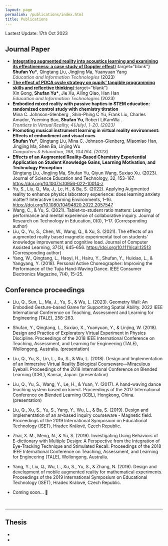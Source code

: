 ```yaml
---
layout: page
permalink: /publications/index.html
title: Publications
---
```


Lastest Update: 17th Oct 2023&nbsp;  

## Journal Paper

- [**Integrating augmented reality into acoustics learning and examining its effectiveness: a case study of Doppler effect**](https://www.researchgate.net/publication/372857748_Integrating_augmented_reality_into_acoustics_learning_and_examining_its_effectiveness_a_case_study_of_Doppler_effect?_sg%5B0%5D=AsQXk_A29IDT_3WR2BdTsSBwuxTzt_vL_Sbitn4btFrL_LpFP2VYdF2wAGSDfHPPWGckUfRDEDndFW_-GQlmrozm8swZuPt059iU-ch9.-GL8DBYdqdupaPJIO_lX77ZhQXZWtfYW1LM0XcQSNe8y9KX4BY9R4CkXaeqCd0JI02G4f3dFSfKfxHPnxiSayw&_tp=eyJjb250ZXh0Ijp7ImZpcnN0UGFnZSI6Il9kaXJlY3QiLCJwYWdlIjoicHJvZmlsZSIsInByZXZpb3VzUGFnZSI6InByb2ZpbGUiLCJwb3NpdGlvbiI6InBhZ2VDb250ZW50In19){:target="blank"} <br>**Shufan Yu\***, Qingtang Liu, Jingjing Ma, Yuanyuan Yang  <br>***<font color="grey">Education and Information Technologies</font>*** (2023)<br>
- [**The effect of PDCA cycle strategy on pupils’ tangible programming skills and reflective thinking**](https://www.researchgate.net/publication/372887763_The_effect_of_PDCA_cycle_strategy_on_pupils'_tangible_programming_skills_and_reflective_thinking?_tp=eyJjb250ZXh0Ijp7ImZpcnN0UGFnZSI6Il9kaXJlY3QiLCJwYWdlIjoicHJvZmlsZSIsInByZXZpb3VzUGFnZSI6Il9kaXJlY3QiLCJwb3NpdGlvbiI6InBhZ2VDb250ZW50In19){:target="blank"}<br>Xin Gong, **Shufan Yu\***, Jie Xu, Ailing Qiao, Han Han <br>***<font color="grey">Education and Information Technologies</font>*** (2023) &nbsp;
- **Embodied mixed reality with passive haptics in STEM education: randomized control study with chemistry titration**<br>Mina C. Johnson-Glenberg , Shin-Phing C Yu, Frank Liu, Charles Amador, Yueming Bao, **Shufan Yu**, Robert LiKamWa . <br> ***<font color="grey">Frontiers in Virtual Reality, 4(July), 1–20. (2023)</font>***  <br>
- **Promoting musical instrument learning in virtual reality environment: Effects of embodiment and visual cues**<BR>**Shufan Yu\***, Qingtang Liu, Mina C. Johnson-Glenberg, Miaomiao Han, Jingjing Ma, Shen Ba, Linjing Wu<br> ***<font color="grey">Computers & Education, 198, 104764. (2023)</font>***  <br>
- **Effects of an Augmented Reality-Based Chemistry Experiential Application on Student Knowledge Gains, Learning Motivation, and Technology Perception**<br>Qingtang Liu, Jingjing Ma, Shufan Yu, Qiyun Wang, Suxiao Xu. (2023).  <br>Journal of Science Education and Technology, 32, 153–167. <br>https://doi.org/10.1007/s10956-022-10014-z
- Yu, S., Liu, Q., Ma, J., Le, H., & Ba, S. (2022). Applying Augmented reality to enhance physics laboratory experience: does learning anxiety matter? Interactive Learning Environments, 1–16. https://doi.org/10.1080/10494820.2022.2057547
- Wang, C., & Yu, S. (2021). Tablet-to-student ratio matters: Learning performance and mental experience of collaborative inquiry. Journal of Research on Technology in Education, 0(0), 1–17. (Corresponding author)
- Liu, Q., Yu, S., Chen, W., Wang, Q., & Xu, S. (2021). The effects of an augmented reality based magnetic experimental tool on students’ knowledge improvement and cognitive load. Journal of Computer Assisted Learning, 37(3), 645–656. https://doi.org/10.1111/jcal.12513 (Corresponding author)
- Yang, W., Qingtang, L., Haoyi, H., Hairu, Y., Shufan, Y., Huixiao, L., & Yangyang, Y. (2018). Personal Active Choreographer: Improving the Performance of the Tujia Hand-Waving Dance. IEEE Consumer Electronics Magazine, 7(4), 15–25.
  <br>

## Conference proceedings

- Liu, Q., Sun, L., Ma, J., Yu, S., & Wu, L. (2023). Geometry Wall: An Embodied Gesture-based Game for Supporting Spatial Ability. 2022 IEEE International Conference on Teaching, Assessment and Learning for Engineering (TALE), 258–263. 

- Shufan, Y., Qingtang, L., Suxiao, X., Yuanyuan, Y., & Linjing, W. (2018). Design and Practice of Exploratory Virtual Experiment in Physics Discipline. Proceedings of the 2018 IEEE International Conference on Teaching, Assessment, and Learning for Engineering (TALE), Wollongong, Australia. (presentation)

- Liu, Q., Yu, S., Lin, L., Xu, S., & Wu, L. (2018). Design and Implementation of an Immersive Virtual Reality Biological Courseware—Miraculous Eyeball. Proceedings of the 2018 International Conference on Blended Learning (ICBL), Kansai, Japan. (presentation)

- Liu, Q., Yu, S., Wang, Y., Le, H., & Yuan, Y. (2017). A hand-waving dance teaching system based on kinect. Proceedings of the 2017 International Conference on Blended Learning (ICBL), Hongkong, China. (presentation)

- Liu, Q., Xu, S., Yu, S., Yang, Y., Wu, L., & Ba, S. (2019). Design and implementation of an ar-based inquiry courseware - Magnetic field. Proceedings of the 2019 International Symposium on Educational Technology (ISET), Hradec Králové, Czech Republic. 

- Zhai, X. M., Meng, N., & Yu, S. (2019). Investigating Using Behaviors of E-dictionary with Multiple Design: A Perspective from the Integration of Eye-Tracking Technique and Stimulated Recall. Proceedings of the 2018 IEEE International Conference on Teaching, Assessment, and Learning for Engineering (TALE), Wollongong, Australia. 

- Yang, Y., Liu, Q., Wu, L., Xu, S., Yu, S., & Zhang, N. (2019). Design and development of mobile augmented reality for mathematical experiments. Proceedings of the 2019 International Symposium on Educational Technology (ISET), Hradec Králové, Czech Republic.

- Coming soon... 🚀

  <br>


---

##  Thesis

- 

- 
  <br>

